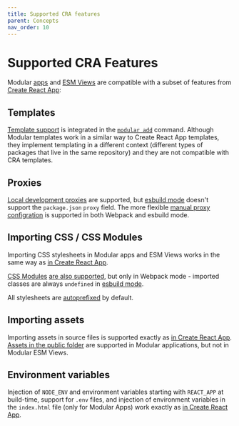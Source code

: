 ```yaml
---
title: Supported CRA features
parent: Concepts
nav_order: 10
---
```


# Supported CRA Features

Modular [apps](../package-types/app.md) and
[ESM Views](../package-types/esm-view.md) are compatible with a subset of
features from [Create React App](https://create-react-app.dev):

## Templates

[Template support](../package-types/template.md) is integrated in the
[`modular add`](../commands/add.md) command. Although Modular templates work in
a similar way to Create React App templates, they implement templating in a
different context (different types of packages that live in the same repository)
and they are not compatible with CRA templates.

## Proxies

[Local development proxies](https://create-react-app.dev/docs/proxying-api-requests-in-development/)
are supported, but [esbuild mode](../configuration.md#usemodularesbuild) doesn't
support the `package.json` `proxy` field. The more flexible
[manual proxy configration](https://create-react-app.dev/docs/proxying-api-requests-in-development/#configuring-the-proxy-manually)
is supported in both Webpack and esbuild mode.

## Importing CSS / CSS Modules

Importing CSS stylesheets in Modular apps and ESM Views works in the same way as
[in Create React App](https://create-react-app.dev/docs/adding-a-stylesheet).

[CSS Modules](https://github.com/css-modules/css-modules)
[are also supported](https://create-react-app.dev/docs/adding-a-css-modules-stylesheet),
but only in Webpack mode - imported classes are always `undefined` in
[esbuild mode](../configuration.md/#usemodularesbuild).

All stylesheets are
[autoprefixed](https://create-react-app.dev/docs/post-processing-css) by
default.

## Importing assets

Importing assets in source files is supported exactly as
[in Create React App](https://create-react-app.dev/docs/adding-a-stylesheet).
[Assets in the public folder](https://create-react-app.dev/docs/using-the-public-folder)
are supported in Modular applications, but not in Modular ESM Views.

## Environment variables

Injection of `NODE_ENV` and environment variables starting with `REACT_APP` at
build-time, support for `.env` files, and injection of environment variables in
the `index.html` file (only for Modular Apps) work exactly as
[in Create React App](https://create-react-app.dev/docs/adding-custom-environment-variables).

